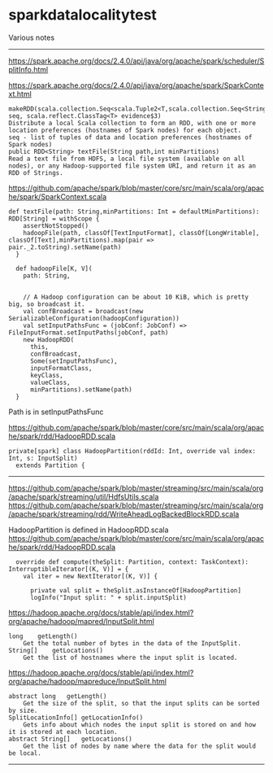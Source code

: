 # sparkdatalocalitytest

Various notes

-------------------------------------------------------------------------


https://spark.apache.org/docs/2.4.0/api/java/org/apache/spark/scheduler/SplitInfo.html  


https://spark.apache.org/docs/2.4.0/api/java/org/apache/spark/SparkContext.html  

```
makeRDD(scala.collection.Seq<scala.Tuple2<T,scala.collection.Seq<String>>> seq, scala.reflect.ClassTag<T> evidence$3)
Distribute a local Scala collection to form an RDD, with one or more location preferences (hostnames of Spark nodes) for each object.
seq - list of tuples of data and location preferences (hostnames of Spark nodes)
public RDD<String> textFile(String path,int minPartitions)
Read a text file from HDFS, a local file system (available on all nodes), or any Hadoop-supported file system URI, and return it as an RDD of Strings.
```

https://github.com/apache/spark/blob/master/core/src/main/scala/org/apache/spark/SparkContext.scala  
```
def textFile(path: String,minPartitions: Int = defaultMinPartitions): RDD[String] = withScope {
    assertNotStopped()
    hadoopFile(path, classOf[TextInputFormat], classOf[LongWritable], classOf[Text],minPartitions).map(pair => pair._2.toString).setName(path)
  }

  def hadoopFile[K, V](
    path: String,


    // A Hadoop configuration can be about 10 KiB, which is pretty big, so broadcast it.
    val confBroadcast = broadcast(new SerializableConfiguration(hadoopConfiguration))
    val setInputPathsFunc = (jobConf: JobConf) => FileInputFormat.setInputPaths(jobConf, path)
    new HadoopRDD(
      this,
      confBroadcast,
      Some(setInputPathsFunc),
      inputFormatClass,
      keyClass,
      valueClass,
      minPartitions).setName(path)
  }
```
Path is in setInputPathsFunc  


https://github.com/apache/spark/blob/master/core/src/main/scala/org/apache/spark/rdd/HadoopRDD.scala  
```
private[spark] class HadoopPartition(rddId: Int, override val index: Int, s: InputSplit)
  extends Partition {
```



-------------------------------------------------------------------------

https://github.com/apache/spark/blob/master/streaming/src/main/scala/org/apache/spark/streaming/util/HdfsUtils.scala  
https://github.com/apache/spark/blob/master/streaming/src/main/scala/org/apache/spark/streaming/rdd/WriteAheadLogBackedBlockRDD.scala  

HadoopPartition is defined in HadoopRDD.scala  
https://github.com/apache/spark/blob/master/core/src/main/scala/org/apache/spark/rdd/HadoopRDD.scala  
```
  override def compute(theSplit: Partition, context: TaskContext): InterruptibleIterator[(K, V)] = {
    val iter = new NextIterator[(K, V)] {

      private val split = theSplit.asInstanceOf[HadoopPartition]
      logInfo("Input split: " + split.inputSplit)
```

https://hadoop.apache.org/docs/stable/api/index.html?org/apache/hadoop/mapred/InputSplit.html  
```
long	getLength()
	Get the total number of bytes in the data of the InputSplit.
String[]	getLocations()
	Get the list of hostnames where the input split is located.
```

https://hadoop.apache.org/docs/stable/api/index.html?org/apache/hadoop/mapreduce/InputSplit.html  
```
abstract long	getLength()
	Get the size of the split, so that the input splits can be sorted by size.
SplitLocationInfo[]	getLocationInfo()
	Gets info about which nodes the input split is stored on and how it is stored at each location.
abstract String[]	getLocations()
	Get the list of nodes by name where the data for the split would be local.
```

-------------------------------------------------------------------------

